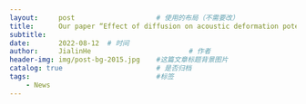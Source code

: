 ```yaml
---
layout:     post   				    # 使用的布局（不需要改）
title:      Our paper “Effect of diffusion on acoustic deformation potential characterization through coherent acoustic phonon dynamics” is accepted by PRB! Congratulations to Xu! 				# 标题 
subtitle:   
date:       2022-08-12	# 时间
author:     JialinHe						# 作者
header-img: img/post-bg-2015.jpg 	#这篇文章标题背景图片
catalog: true 						# 是否归档
tags:								#标签
    - News
---
```



